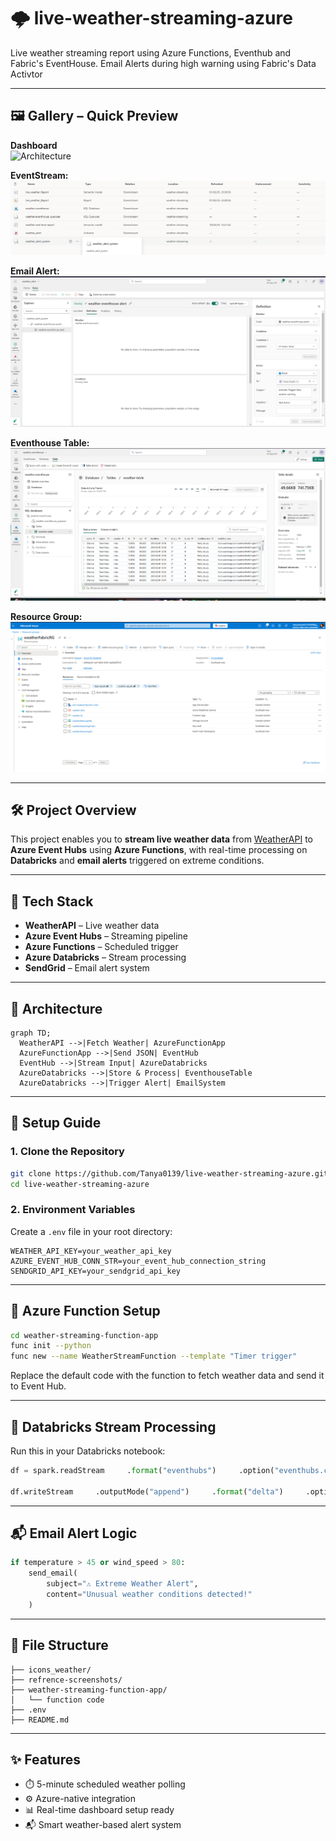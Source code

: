 # 🌩️ live-weather-streaming-azure

Live weather streaming report using Azure Functions, Eventhub and Fabric's EventHouse. Email Alerts during high warning using Fabric's Data Activtor

---

## 🖼️ Gallery – Quick Preview
**Dashboard**  
![Architecture](https://github.com/Tanya0139/live-weather-streaming-azure/blob/main/5b7a6edb-3753-4df8-b9d6-bf945fad1857.png)

**EventStream:**  
![EventStream](https://github.com/Tanya0139/live-weather-streaming-azure/blob/main/refrence-screenshots/eventstream-fabric.png)

**Email Alert:**  
![Email Alert](https://github.com/Tanya0139/live-weather-streaming-azure/blob/main/refrence-screenshots/email-alert-system.png)

**Eventhouse Table:**  
![Tables](https://github.com/Tanya0139/live-weather-streaming-azure/blob/main/refrence-screenshots/eventhouse-tables.png)

**Resource Group:**  
![RG](https://github.com/Tanya0139/live-weather-streaming-azure/blob/main/refrence-screenshots/resource-group.png)


---

## 🛠️ Project Overview

This project enables you to **stream live weather data** from [WeatherAPI](https://www.weatherapi.com/) to **Azure Event Hubs** using **Azure Functions**, with real-time processing on **Databricks** and **email alerts** triggered on extreme conditions.

---

## 🧰 Tech Stack

- **WeatherAPI** – Live weather data
- **Azure Event Hubs** – Streaming pipeline
- **Azure Functions** – Scheduled trigger
- **Azure Databricks** – Stream processing
- **SendGrid** – Email alert system

---

## 📡 Architecture

```mermaid
graph TD;
  WeatherAPI -->|Fetch Weather| AzureFunctionApp
  AzureFunctionApp -->|Send JSON| EventHub
  EventHub -->|Stream Input| AzureDatabricks
  AzureDatabricks -->|Store & Process| EventhouseTable
  AzureDatabricks -->|Trigger Alert| EmailSystem
```

---

## 🚀 Setup Guide

### 1. Clone the Repository

```bash
git clone https://github.com/Tanya0139/live-weather-streaming-azure.git
cd live-weather-streaming-azure
```

### 2. Environment Variables

Create a `.env` file in your root directory:

```env
WEATHER_API_KEY=your_weather_api_key
AZURE_EVENT_HUB_CONN_STR=your_event_hub_connection_string
SENDGRID_API_KEY=your_sendgrid_api_key
```

---

## 🔁 Azure Function Setup

```bash
cd weather-streaming-function-app
func init --python
func new --name WeatherStreamFunction --template "Timer trigger"
```

Replace the default code with the function to fetch weather data and send it to Event Hub.

---

## 🧪 Databricks Stream Processing

Run this in your Databricks notebook:

```python
df = spark.readStream     .format("eventhubs")     .option("eventhubs.connectionString", "<your_connection_string>")     .load()

df.writeStream     .outputMode("append")     .format("delta")     .option("checkpointLocation", "/mnt/checkpoints")     .start("/mnt/stream-output")
```

---

## 📬 Email Alert Logic

```python
if temperature > 45 or wind_speed > 80:
    send_email(
        subject="⚠️ Extreme Weather Alert",
        content="Unusual weather conditions detected!"
    )
```

---

## 🧾 File Structure

```
├── icons_weather/
├── refrence-screenshots/
├── weather-streaming-function-app/
│   └── function code
├── .env
├── README.md
```

---

## ✨ Features

- ⏱️ 5-minute scheduled weather polling
- ⚙️ Azure-native integration
- 📊 Real-time dashboard setup ready
- 📬 Smart weather-based alert system
